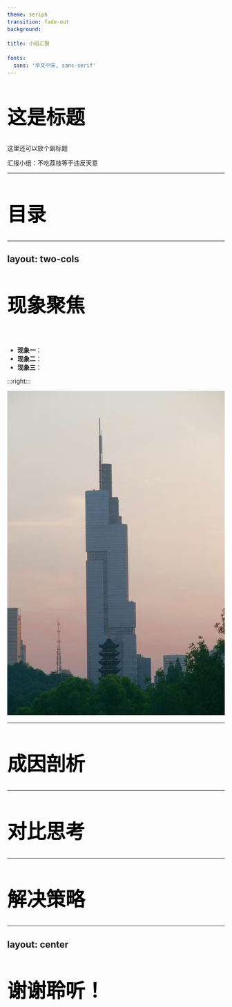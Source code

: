 ```yaml
---
theme: seriph
transition: fade-out
background: 

title: 小组汇报

fonts:
  sans: '华文中宋, sans-serif'
---
```

# 这是标题
这里还可以放个副标题

汇报小组：不吃荔枝等于违反天意

---

# 目录

<Toc text-sm minDepth="1" maxDepth="2" />


<style>
h1 {
  background-color:rgb(0, 0, 0);
  -webkit-background-clip: text;
  -moz-background-clip: text;
  -webkit-text-fill-color: transparent;
  -moz-text-fill-color: transparent;
  
  font-size: 45px; 
  line-height: 1.4;
}
</style>

---
layout: two-cols
---

# 现象聚焦 

<br>

- **现象一**：
- **现象二**：
- **现象三**：

:::right:::

<img
  v-click
  src="./img/1.jpg"
  alt=""
/>


<style>
h1 {
  background-color:rgb(0, 0, 0);
  -webkit-background-clip: text;
  -moz-background-clip: text;
  -webkit-text-fill-color: transparent;
  -moz-text-fill-color: transparent;
  
  font-size: 45px; 
  line-height: 1.4;
}
</style>

---

# 成因剖析

<style>
h1 {
  background-color:rgb(0, 0, 0);
  -webkit-background-clip: text;
  -moz-background-clip: text;
  -webkit-text-fill-color: transparent;
  -moz-text-fill-color: transparent;
  
  font-size: 45px; 
  line-height: 1.4;
}
</style>

---

# 对比思考

<style>
h1 {
  background-color:rgb(0, 0, 0);
  -webkit-background-clip: text;
  -moz-background-clip: text;
  -webkit-text-fill-color: transparent;
  -moz-text-fill-color: transparent;
  
  font-size: 45px; 
  line-height: 1.4;
}
</style>
---

# 解决策略

<style>
h1 {
  background-color:rgb(0, 0, 0);
  -webkit-background-clip: text;
  -moz-background-clip: text;
  -webkit-text-fill-color: transparent;
  -moz-text-fill-color: transparent;
  
  font-size: 45px; 
  line-height: 1.4;
}
</style>
---
layout: center 
---
# 谢谢聆听！

<style>
h1 {
  background-color:rgb(0, 0, 0);
  -webkit-background-clip: text;
  -moz-background-clip: text;
  -webkit-text-fill-color: transparent;
  -moz-text-fill-color: transparent;
  
  font-size: 45px; 
  line-height: 1.4;
}
</style>